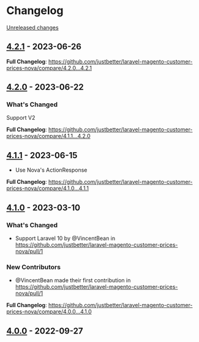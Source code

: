 # Changelog 

[Unreleased changes](https://github.com/justbetter/laravel-magento-customer-prices-nova/compare/4.2.1...main)
## [4.2.1](https://github.com/justbetter/laravel-magento-customer-prices-nova/releases/tag/4.2.1) - 2023-06-26

**Full Changelog**: https://github.com/justbetter/laravel-magento-customer-prices-nova/compare/4.2.0...4.2.1

## [4.2.0](https://github.com/justbetter/laravel-magento-customer-prices-nova/releases/tag/4.2.0) - 2023-06-22

### What's Changed
Support V2

**Full Changelog**: https://github.com/justbetter/laravel-magento-customer-prices-nova/compare/4.1.1...4.2.0

## [4.1.1](https://github.com/justbetter/laravel-magento-customer-prices-nova/releases/tag/4.1.1) - 2023-06-15

* Use Nova's ActionResponse

**Full Changelog**: https://github.com/justbetter/laravel-magento-customer-prices-nova/compare/4.1.0...4.1.1

## [4.1.0](https://github.com/justbetter/laravel-magento-customer-prices-nova/releases/tag/4.1.0) - 2023-03-10

### What's Changed
* Support Laravel 10 by @VincentBean in https://github.com/justbetter/laravel-magento-customer-prices-nova/pull/1

### New Contributors
* @VincentBean made their first contribution in https://github.com/justbetter/laravel-magento-customer-prices-nova/pull/1

**Full Changelog**: https://github.com/justbetter/laravel-magento-customer-prices-nova/compare/4.0.0...4.1.0

## [4.0.0](https://github.com/justbetter/laravel-magento-customer-prices-nova/releases/tag/4.0.0) - 2022-09-27



